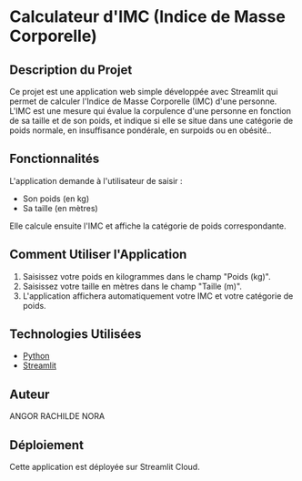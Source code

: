 # Calculateur d'IMC (Indice de Masse Corporelle)

## Description du Projet

Ce projet est une application web simple développée avec Streamlit qui permet de calculer l'Indice de Masse Corporelle (IMC) d'une personne. L'IMC est une mesure qui évalue la corpulence d'une personne en fonction de sa taille et de son poids, et indique si elle se situe dans une catégorie de poids normale, en insuffisance pondérale, en surpoids ou en obésité..

## Fonctionnalités

L'application demande à l'utilisateur de saisir :
* Son poids (en kg)
* Sa taille (en mètres)

Elle calcule ensuite l'IMC et affiche la catégorie de poids correspondante.

## Comment Utiliser l'Application

1.  Saisissez votre poids en kilogrammes dans le champ "Poids (kg)".
2.  Saisissez votre taille en mètres dans le champ "Taille (m)".
3.  L'application affichera automatiquement votre IMC et votre catégorie de poids.

## Technologies Utilisées

* [Python](https://www.python.org/)
* [Streamlit](https://streamlit.io/)

## Auteur

ANGOR RACHILDE NORA


## Déploiement

Cette application est déployée sur Streamlit Cloud.
